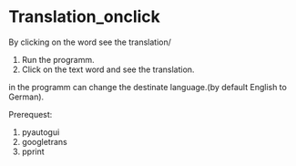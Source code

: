 # Translation_onclick
By clicking on the word see the translation/
1. Run the programm. 
2. Click on the text word and see the translation.

in the programm can change the destinate language.(by default English to German).

Prerequest:
1. pyautogui
2. googletrans
3. pprint
